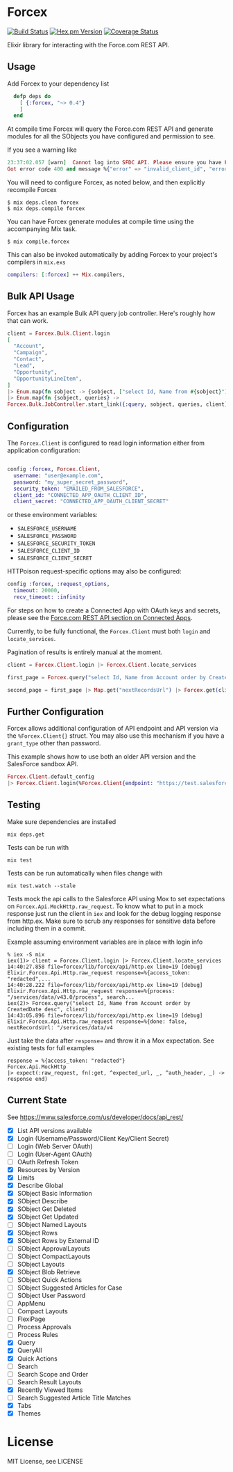 # Forcex

[![Build Status](https://travis-ci.org/jeffweiss/forcex.svg?branch=master)](https://travis-ci.org/jeffweiss/forcex)
[![Hex.pm Version](http://img.shields.io/hexpm/v/forcex.svg?style=flat)](https://hex.pm/packages/forcex)
[![Coverage Status](https://coveralls.io/repos/github/jeffweiss/forcex/badge.svg?branch=master)](https://coveralls.io/github/jeffweiss/forcex?branch=master)

Elixir library for interacting with the Force.com REST API.

## Usage

Add Forcex to your dependency list
```elixir
  defp deps do
    [ {:forcex, "~> 0.4"}
    ]
  end
```

At compile time Forcex will query the Force.com REST API and generate modules for all the
SObjects you have configured and permission to see.

If you see a warning like
```elixir
23:37:02.057 [warn]  Cannot log into SFDC API. Please ensure you have Forcex properly configured.
Got error code 400 and message %{"error" => "invalid_client_id", "error_description" => "client identifier invalid"}
```

You will need to configure Forcex, as noted below, and then explicitly recompile Forcex

```shell
$ mix deps.clean forcex
$ mix deps.compile forcex
```

You can have Forcex generate modules at compile time using the accompanying Mix task.

```shell
$ mix compile.forcex
```

This can also be invoked automatically by adding Forcex to your project's compilers in `mix.exs`

```elixir
compilers: [:forcex] ++ Mix.compilers,
```

## Bulk API Usage

Forcex has an example Bulk API query job controller. Here's roughly how that can
work.

```elixir
client = Forcex.Bulk.Client.login
[
  "Account",
  "Campaign",
  "Contact",
  "Lead",
  "Opportunity",
  "OpportunityLineItem",
]
|> Enum.map(fn sobject -> {sobject, ["select Id, Name from #{sobject}"]} end)
|> Enum.map(fn {sobject, queries} ->
Forcex.Bulk.JobController.start_link({:query, sobject, queries, client}) end)
```

## Configuration

The `Forcex.Client` is configured to read login information either from
application configuration:

```elixir

config :forcex, Forcex.Client,
  username: "user@example.com",
  password: "my_super_secret_password",
  security_token: "EMAILED_FROM_SALESFORCE",
  client_id: "CONNECTED_APP_OAUTH_CLIENT_ID",
  client_secret: "CONNECTED_APP_OAUTH_CLIENT_SECRET"
```

or these environment variables:

* `SALESFORCE_USERNAME`
* `SALESFORCE_PASSWORD`
* `SALESFORCE_SECURITY_TOKEN`
* `SALESFORCE_CLIENT_ID`
* `SALESFORCE_CLIENT_SECRET`

HTTPoison request-specific options may also be configured:

```elixir
config :forcex, :request_options,
  timeout: 20000,
  recv_timeout: :infinity
```

For steps on how to create a Connected App with OAuth keys and secrets,
please see the [Force.com REST API section on Connected Apps](https://developer.salesforce.com/docs/atlas.en-us.api_rest.meta/api_rest/intro_defining_remote_access_applications.htm).

Currently, to be fully functional, the `Forcex.Client` must both `login` and
`locate_services`.

Pagination of results is entirely manual at the moment.

```elixir
client = Forcex.Client.login |> Forcex.Client.locate_services

first_page = Forcex.query("select Id, Name from Account order by CreatedDate desc", client)

second_page = first_page |> Map.get("nextRecordsUrl") |> Forcex.get(client)
```

## Further Configuration

Forcex allows additional configuration of API endpoint and API version via the
`%Forcex.Client{}` struct. You may also use this mechanism if you have a
`grant_type` other than password.

This example shows how to use both an older API version and the SalesForce
sandbox API.
```elixir
Forcex.Client.default_config
|> Forcex.Client.login(%Forcex.Client{endpoint: "https://test.salesforce.com", api_version: "34.0"})
```

## Testing

Make sure dependencies are installed

    mix deps.get

Tests can be run with

    mix test

Tests can be run automatically when files change with

    mix test.watch --stale

Tests mock the api calls to the Salesforce API using Mox to set expectations on
`Forcex.Api.MockHttp.raw_request`.  To know what to put in a mock response just
run the client in `iex` and look for the debug logging response from http.ex.
Make sure to scrub any responses for sensitive data before including them
in a commit.

Example assuming environment variables are in place with login info

    % iex -S mix
    iex(1)> client = Forcex.Client.login |> Forcex.Client.locate_services
    14:40:27.858 file=forcex/lib/forcex/api/http.ex line=19 [debug] Elixir.Forcex.Api.Http.raw_request response=%{access_token: "redacted",...
    14:40:28.222 file=forcex/lib/forcex/api/http.ex line=19 [debug] Elixir.Forcex.Api.Http.raw_request response=%{process: "/services/data/v43.0/process", search...
    iex(2)> Forcex.query("select Id, Name from Account order by CreatedDate desc", client)
    14:43:05.896 file=forcex/lib/forcex/api/http.ex line=19 [debug] Elixir.Forcex.Api.Http.raw_request response=%{done: false, nextRecordsUrl: "/services/data/v4

Just take the data after `response=` and throw it in a Mox expectation.  See
existing tests for full examples

    response = %{access_token: "redacted"}
    Forcex.Api.MockHttp
    |> expect(:raw_request, fn(:get, ^expected_url, _, ^auth_header, _) -> response end)


## Current State

See https://www.salesforce.com/us/developer/docs/api_rest/

 - [x] List API versions available
 - [x] Login (Username/Password/Client Key/Client Secret)
 - [ ] Login (Web Server OAuth)
 - [ ] Login (User-Agent OAuth)
 - [ ] OAuth Refresh Token
 - [x] Resources by Version
 - [x] Limits
 - [x] Describe Global
 - [x] SObject Basic Information
 - [x] SObject Describe
 - [x] SObject Get Deleted
 - [x] SObject Get Updated
 - [ ] SObject Named Layouts
 - [x] SObject Rows
 - [x] SObject Rows by External ID
 - [ ] SObject ApprovalLayouts
 - [ ] SObject CompactLayouts
 - [ ] SObject Layouts
 - [x] SObject Blob Retrieve
 - [ ] SObject Quick Actions
 - [ ] SObject Suggested Articles for Case
 - [ ] SObject User Password
 - [ ] AppMenu
 - [ ] Compact Layouts
 - [ ] FlexiPage
 - [ ] Process Approvals
 - [ ] Process Rules
 - [x] Query
 - [x] QueryAll
 - [x] Quick Actions
 - [ ] Search
 - [ ] Search Scope and Order
 - [ ] Search Result Layouts
 - [x] Recently Viewed Items
 - [ ] Search Suggested Article Title Matches
 - [x] Tabs
 - [x] Themes

# License

MIT License, see LICENSE
